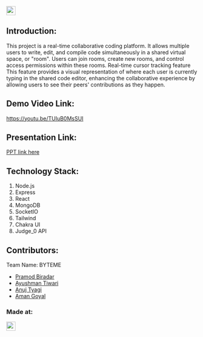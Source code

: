 
<a href="https://hack36.com"> <img src="https://i.postimg.cc/FFwvfkGk/built-at-hack36.png" height=24px> </a>


## Introduction:
This project is a real-time collaborative coding platform. It allows multiple users to write, edit, and compile code simultaneously in a shared virtual space, or "room". Users can join rooms, create new rooms, and control access permissions within these rooms.
Real-time cursor tracking feature This feature provides a visual representation of where each user is currently typing in the shared code editor, enhancing the collaborative experience by allowing users to see their peers' contributions as they happen.
  
## Demo Video Link:
  <a href="https://youtu.be/TUIuB0MsSUI">https://youtu.be/TUIuB0MsSUI</a>
  
## Presentation Link:
  <a href="https://bit.ly/hack36_24_ppt"> PPT link here </a>

## Technology Stack:
  1) Node.js
  2) Express
  3) React
  4) MongoDB
  5) SocketIO
  6) Tailwind
  7) Chakra UI
  8) Judge_0 API
  

## Contributors:

Team Name: BYTEME

* [Pramod Biradar](https://github.com/pramod726)
* [Ayushman Tiwari](https://github.com/Ayushman444)
* [Anuj Tyagi](https://github.com/anujtyagi234)
* [Aman Goyal](https://github.com/amangoyal018)


### Made at:
<a href="https://hack36.com"> <img src="https://i.postimg.cc/FFwvfkGk/built-at-hack36.png" height=24px> </a>
